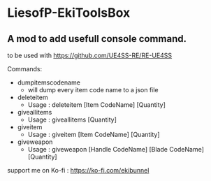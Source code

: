 # LiesofP-EkiToolsBox
## A mod to add usefull console command.
to be used with https://github.com/UE4SS-RE/RE-UE4SS

Commands:
- dumpitemscodename
  - will dump every item code name to a json file
- deleteitem
  - Usage : deleteitem [Item CodeName] [Quantity]
- giveallitems
  - Usage : giveallitems [Quantity]
- giveitem
  - Usage : giveitem [Item CodeName] [Quantity]
- giveweapon
  - Usage : giveweapon [Handle CodeName] [Blade CodeName] [Quantity]

support me on Ko-fi : https://ko-fi.com/ekibunnel
